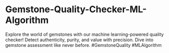 # Gemstone-Quality-Checker-ML-Algorithm
Explore the world of gemstones with our machine learning-powered quality checker! Detect authenticity, purity, and value with precision. Dive into gemstone assessment like never before. #GemstoneQuality #MLAlgorithm
